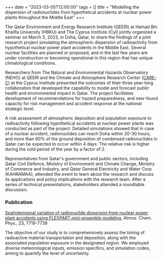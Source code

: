 +++
date = "2023-03-05T12:00:00"
tags = []
title = "Modelling the dispersion of radionuclides from hypothetical accidents at nuclear power plants throughout the Middle East"
+++

The Qatar Environment and Energy Research Institute (QEERI) at Hamad Bin Khalifa University (HBKU) and The Cyprus Institute (Cyl) jointly organized a seminar on March 5, 2023, in Doha, Qatar, to share the findings of a joint research project simulating the atmospheric dispersion of radioactivity from hypothetical nuclear power plant accidents in the Middle East. Several nuclear facilities are planned or proposed, and in the last few years are under construction or becoming operational in this region that has unique climatological conditions.

Researchers from The Natural and Environmental Hazards Observatory (NEHO) at QEERI and the Climate and Atmosphere Research Center ([CARE-C](https://emme-care.cyi.ac.cy)) at the Cyprus Institute presented the outcomes of their three year-long collaboration that developed the capability to model and forecast public health and environmental impact in Qatar. The project facilitates development of recommendations for hazard preparedness, and new-found capacity for risk management and accident response at the national strategic level. 

A risk assessment of atmospheric deposition and population exposure to radioactivity following hypothetical accidents at nuclear power plants was conducted as part of the project. Detailed simulations showed that in case of a nuclear accident, radionuclides can reach Doha within 20-30 hours, and more than 90% of the ground deposition of condensed radionuclides in Qatar can be expected to occur within 4 days. The relative risk is higher during the cold period of the year by a factor of 2.

Representatives from Qatar's government and public sectors, including Qatar Civil Defence, Ministry of Environment and Climate Change, Ministry of Commerce and Industry, and Qatar General Electricity and Water Corp (KAHRAMAA), attended the event to learn about the research and discuss its applications and policy implications with the research team. After a series of technical presentations, stakeholders attended a roundtable discussion. 


### Publication  

[Spatiotemporal variation of radionuclide dispersion from nuclear power plant accidents using FLEXPART mini-ensemble modeling](https://doi.org/10.5194/acp-23-7719-2023), Atmos. Chem. Phys., 23, 7719-7739

The objective of our study is to comprehensively assess the timing of radioactive material transportation and deposition, along with the associated population exposure in the designated region. We employed diverse meteorological inputs, emission specifics, and simulation codes, aiming to quantify the level of uncertainty.
